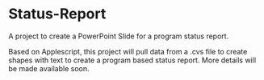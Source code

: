 # Status-Report
A project to create a PowerPoint Slide for a program status report.

Based on Applescript, this project will pull data from a .cvs file to create shapes with text to create a program based status report. More details will be made available soon.
